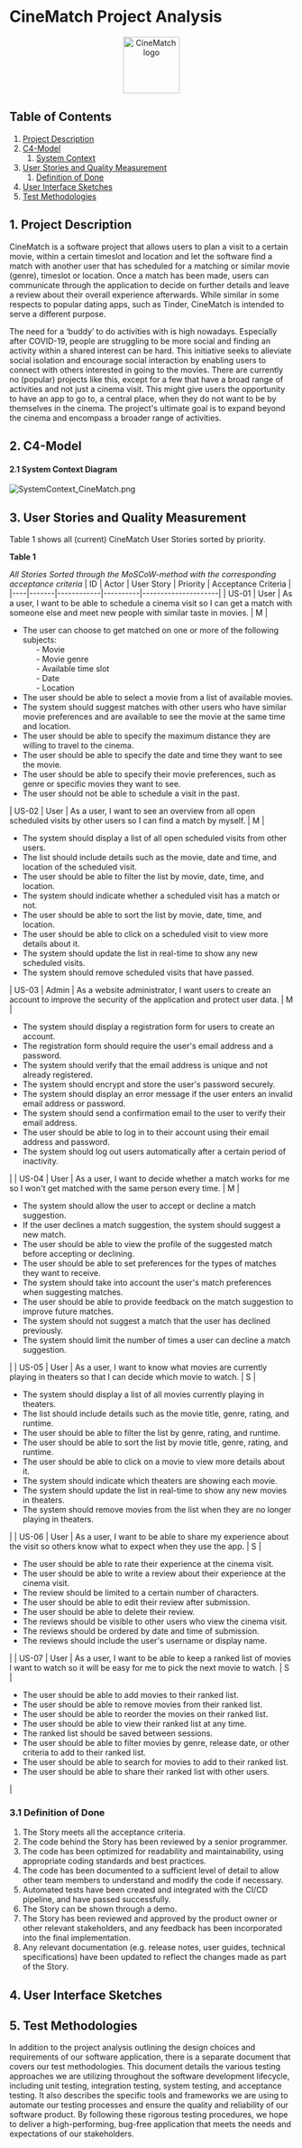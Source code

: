 # CineMatch Project Analysis
<div style="text-align:center">
<img src="/Media/cinematchlogo.png" alt="CineMatch logo" width="100px" />
</div>

## Table of Contents
1. [Project Description](#1-project-description)
2. [C4-Model](#2-c4-model)
	1. [System Context](#21-system-context-diagram)
3. [User Stories and Quality Measurement](#3-user-stories-and-quality-measurement)
	1. [Definition of Done](#31-definition-of-done)
4. [User Interface Sketches](#4-user-interface-sketches)
5. [Test Methodologies](#5-test-methodologies)

## 1. Project Description
CineMatch is a software project that allows users to plan a visit to a certain movie, within a certain timeslot and location and let the software find a match with another user that has scheduled for a matching or similar movie (genre), timeslot or location. Once a match has been made, users can communicate through the application to decide on further details and leave a review about their overall experience afterwards. 
While similar in some respects to popular dating apps, such as Tinder, CineMatch is intended to serve a different purpose.

The need for a ‘buddy’ to do activities with is high nowadays. Especially after COVID-19, people are struggling to be more social and finding an activity within a shared interest can be hard. This initiative seeks to alleviate social isolation and encourage social interaction by enabling users to connect with others interested in going to the movies. There are currently no (popular) projects like this, except for a few that have a broad range of activities and not just a cinema visit. This might give users the opportunity to have an app to go to, a central place, when they do not want to be by themselves in the cinema. The project's ultimate goal is to expand beyond the cinema and encompass a broader range of activities.


## 2. C4-Model
#### 2.1 System Context Diagram

![SystemContext_CineMatch.png](/Media/SystemContext_CineMatch.png)

## 3. User Stories and Quality Measurement

Table 1 shows all (current) CineMatch User Stories sorted by priority.

**Table 1**

_All Stories Sorted through the MoSCoW-method with the corresponding acceptance criteria_
| ID | Actor | User Story | Priority | Acceptance Criteria |
|----|-------|------------|----------|---------------------|
| US-01 | User | As a user, I want to be able to schedule a cinema visit so I can get a match with someone else and meet new people with similar taste in movies. | M | <ul> <li> The user can choose to get matched on one or more of the following subjects: <ul> - Movie <br> - Movie genre <br> - Available time slot <br> - Date <br> - Location </ul> </li> <li> The user should be able to select a movie from a list of available movies. </li> <li> The system should suggest matches with other users who have similar movie preferences and are available to see the movie at the same time and location. </li> <li> The user should be able to specify the maximum distance they are willing to travel to the cinema. </li> <li> The user should be able to specify the date and time they want to see the movie. </li> <li> The user should be able to specify their movie preferences, such as genre or specific movies they want to see. </li> <li> The user should not be able to schedule a visit in the past. </li> </ul>
| US-02 | User | As a user, I want to see an overview from all open scheduled visits by other users so I can find a match by myself. | M | <ul><li>The system should display a list of all open scheduled visits from other users.</li> <li>The list should include details such as the movie, date and time, and location of the scheduled visit.</li><li>The user should be able to filter the list by movie, date, time, and location.</li><li>The system should indicate whether a scheduled visit has a match or not.</li><li>The user should be able to sort the list by movie, date, time, and location.</li><li>The user should be able to click on a scheduled visit to view more details about it.</li><li>The system should update the list in real-time to show any new scheduled visits.</li><li>The system should remove scheduled visits that have passed.</li></ul>
| US-03 | Admin | As a website administrator, I want users to create an account to improve the security of the application and protect user data. | M | <ul><li>The system should display a registration form for users to create an account.</li><li>The registration form should require the user's email address and a password.</li><li>The system should verify that the email address is unique and not already registered.</li><li>The system should encrypt and store the user's password securely.</li><li>The system should display an error message if the user enters an invalid email address or password.</li><li>The system should send a confirmation email to the user to verify their email address.</li><li>The user should be able to log in to their account using their email address and password.</li><li>The system should log out users automatically after a certain period of inactivity.</li></ul> |
| US-04 | User | As a user, I want to decide whether a match works for me so I won't get matched with the same person every time. | M | <ul><li>The system should allow the user to accept or decline a match suggestion.</li><li>If the user declines a match suggestion, the system should suggest a new match.</li><li>The user should be able to view the profile of the suggested match before accepting or declining.</li><li>The user should be able to set preferences for the types of matches they want to receive.</li><li>The system should take into account the user's match preferences when suggesting matches.</li><li>The user should be able to provide feedback on the match suggestion to improve future matches.</li><li>The system should not suggest a match that the user has declined previously.</li><li>The system should limit the number of times a user can decline a match suggestion.</li></ul> |
| US-05 | User | As a user, I want to know what movies are currently playing in theaters so that I can decide which movie to watch. | S | <ul><li>The system should display a list of all movies currently playing in theaters.</li><li>The list should include details such as the movie title, genre, rating, and runtime.</li><li>The user should be able to filter the list by genre, rating, and runtime.</li><li>The user should be able to sort the list by movie title, genre, rating, and runtime.</li><li>The user should be able to click on a movie to view more details about it.</li><li>The system should indicate which theaters are showing each movie.</li><li>The system should update the list in real-time to show any new movies in theaters.</li><li>The system should remove movies from the list when they are no longer playing in theaters.</li></ul> |
| US-06 | User | As a user, I want to be able to share my experience about the visit so others know what to expect when they use the app. | S | <ul><li>The user should be able to rate their experience at the cinema visit.</li><li>The user should be able to write a review about their experience at the cinema visit.</li><li>The review should be limited to a certain number of characters.</li><li>The user should be able to edit their review after submission.</li><li>The user should be able to delete their review.</li><li>The reviews should be visible to other users who view the cinema visit.</li><li>The reviews should be ordered by date and time of submission.</li><li>The reviews should include the user's username or display name.</li></ul> |
| US-07 | User | As a user, I want to be able to keep a ranked list of movies I want to watch so it will be easy for me to pick the next movie to watch. | S | <ul><li>The user should be able to add movies to their ranked list.</li><li>The user should be able to remove movies from their ranked list.</li><li>The user should be able to reorder the movies on their ranked list.</li><li>The user should be able to view their ranked list at any time.</li><li>The ranked list should be saved between sessions.</li><li>The user should be able to filter movies by genre, release date, or other criteria to add to their ranked list.</li><li>The user should be able to search for movies to add to their ranked list.</li><li>The user should be able to share their ranked list with other users.</li></ul> |



### 3.1 Definition of Done
1.  The Story meets all the acceptance criteria.
2.  The code behind the Story has been reviewed by a senior programmer.
3.  The code has been optimized for readability and maintainability, using appropriate coding standards and best practices.
4.  The code has been documented to a sufficient level of detail to allow other team members to understand and modify the code if necessary.
5.  Automated tests have been created and integrated with the CI/CD pipeline, and have passed successfully.
6.  The Story can be shown through a demo.
7.  The Story has been reviewed and approved by the product owner or other relevant stakeholders, and any feedback has been incorporated into the final implementation.
8.  Any relevant documentation (e.g. release notes, user guides, technical specifications) have been updated to reflect the changes made as part of the Story.

<!-- 
| 1 | User | Create an account | M | User is able to create a new account with a unique username and password. |
| 2 | User | Log in and out | M | User is able to log in to their existing account and log out when they are finished. |
| 3 | User | Search for movies and showtimes | M | User is able to search for movies and see their showtimes. |
| 4 | User | Schedule a cinema visit | M | User is able to schedule a cinema visit by selecting a movie and showtime. |
| 5 | User | Match with other users | M | User is matched with other users who have similar movie preferences, showtimes, and locations. |
| 6 | User | Chat with match | S | User is able to chat with their match after a successful match. |
| 7 | User | See movie and cinema reviews | S | User is able to see reviews of movies and cinema locations. |
| 8 | User | Leave a review | S | User is able to leave a review after watching a movie. |
| 9 | User | Keep a "to watch" list | S | User is able to keep a list of movies they want to watch. |
| 10 | User | Follow another user | S | User is able to follow another user and see their activity. |
| 11 | User | Filter matches by criteria | S | User is able to filter their matches by certain criteria, such as age or gender. |
| 12 | User | User-friendly application | M | The application is easy to navigate and use. |
| 13 | User | Responsive application | M | The application works well on both desktop and mobile devices. |
| 14 | System | Fast response time | M | The application has a fast response time and minimal downtime. |
| 15 | System | Secure user data | M | The application is secure and protects user data. | -->



## 4. User Interface Sketches


## 5. Test Methodologies
In addition to the project analysis outlining the design choices and requirements of our software application, there is a separate document that covers our test methodologies. This document details the various testing approaches we are utilizing throughout the software development lifecycle, including unit testing, integration testing, system testing, and acceptance testing. It also describes the specific tools and frameworks we are using to automate our testing processes and ensure the quality and reliability of our software product. By following these rigorous testing procedures, we hope to deliver a high-performing, bug-free application that meets the needs and expectations of our stakeholders.
